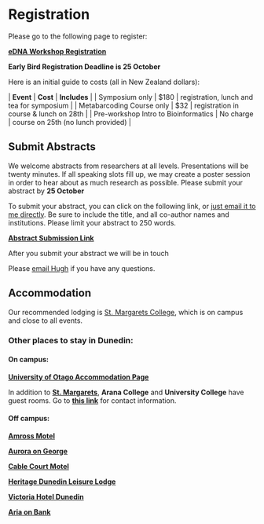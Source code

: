# Registration

Please go to the following page to register:

[**eDNA Workshop Registration**](https://events.humanitix.co.nz/environmental-dna-workshop)

**Early Bird Registration Deadline is 25 October**

Here is an initial guide to costs (all in New Zealand dollars):

| **Event** | **Cost** | **Includes** |
| Symposium only | $180 | registration, lunch and tea for symposium |
| Metabarcoding Course only | $32 | registration in course & lunch on 28th |
| Pre-workshop Intro to Bioinformatics | No charge | course on 25th (no lunch provided) |

## Submit Abstracts

We welcome abstracts from researchers at all levels. Presentations will be twenty minutes. If all speaking slots fill up, we may create a poster session in order to hear about as much research as possible. Please submit your abstract by **25 October**

To submit your abstract, you can click on the following link, or [just email it to me directly](mailto:hugh.cross@otago.ac.nz). Be sure to include the title, and all co-author names and institutions. Please limit your abstract to 250 words.

[**Abstract Submission Link**](https://easychair.org/conferences/?conf=edna2019)

After you submit your abstract we will be in touch

Please [email Hugh](mailto:hugh.cross@otago.ac.nz) if you have any questions.

## Accommodation

Our recommended lodging is [St. Margarets College](https://stmargarets.college/conference/accommodation/), which is on campus and close to all events.

### Other places to stay in Dunedin:

#### On campus:

[**University of Otago Accommodation Page**](https://www.otago.ac.nz/accommodation/short-term/otago-155829.html)

In addition to [**St. Margarets**](https://stmargarets.college/conference/accommodation/), **Arana College** and **University College** have guest rooms. Go to [**this link**](https://www.otago.ac.nz/accommodation/short-term/otago-155829.html#arana) for contact information.

#### Off campus:

[**Amross Motel**](https://www.amrossmotel.co.nz/)

[**Aurora on George**](https://www.auroradunedin.co.nz/)

[**Cable Court Motel**](https://www.cablecourtmotel.co.nz/)

[**Heritage Dunedin Leisure Lodge**](https://www.heritagehotels.co.nz/heritage-dunedin)

[**Victoria Hotel Dunedin**](https://www.victoriahoteldunedin.com/)

[**Aria on Bank**](https://www.ariaonbank.co.nz/)




